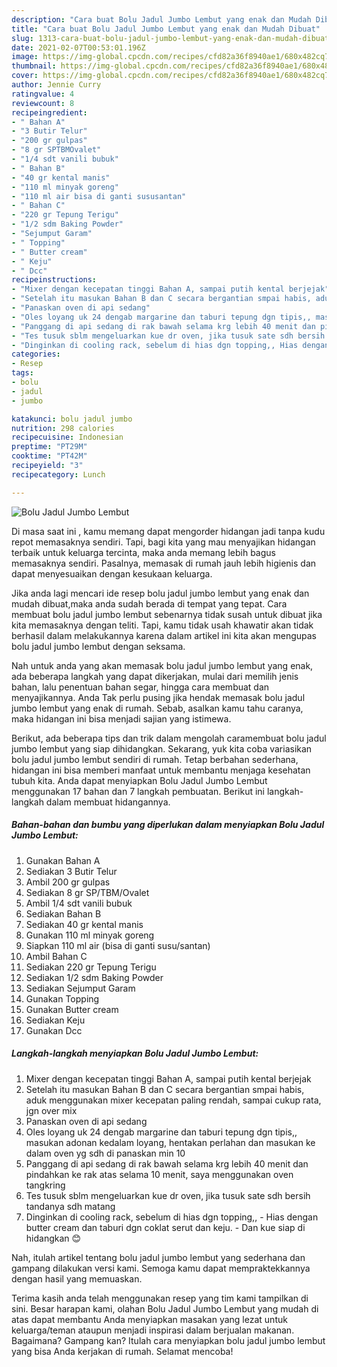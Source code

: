 ```yaml
---
description: "Cara buat Bolu Jadul Jumbo Lembut yang enak dan Mudah Dibuat"
title: "Cara buat Bolu Jadul Jumbo Lembut yang enak dan Mudah Dibuat"
slug: 1313-cara-buat-bolu-jadul-jumbo-lembut-yang-enak-dan-mudah-dibuat
date: 2021-02-07T00:53:01.196Z
image: https://img-global.cpcdn.com/recipes/cfd82a36f8940ae1/680x482cq70/bolu-jadul-jumbo-lembut-foto-resep-utama.jpg
thumbnail: https://img-global.cpcdn.com/recipes/cfd82a36f8940ae1/680x482cq70/bolu-jadul-jumbo-lembut-foto-resep-utama.jpg
cover: https://img-global.cpcdn.com/recipes/cfd82a36f8940ae1/680x482cq70/bolu-jadul-jumbo-lembut-foto-resep-utama.jpg
author: Jennie Curry
ratingvalue: 4
reviewcount: 8
recipeingredient:
- " Bahan A"
- "3 Butir Telur"
- "200 gr gulpas"
- "8 gr SPTBMOvalet"
- "1/4 sdt vanili bubuk"
- " Bahan B"
- "40 gr kental manis"
- "110 ml minyak goreng"
- "110 ml air bisa di ganti sususantan"
- " Bahan C"
- "220 gr Tepung Terigu"
- "1/2 sdm Baking Powder"
- "Sejumput Garam"
- " Topping"
- " Butter cream"
- " Keju"
- " Dcc"
recipeinstructions:
- "Mixer dengan kecepatan tinggi Bahan A, sampai putih kental berjejak"
- "Setelah itu masukan Bahan B dan C secara bergantian smpai habis, aduk menggunakan mixer kecepatan paling rendah, sampai cukup rata, jgn over mix"
- "Panaskan oven di api sedang"
- "Oles loyang uk 24 dengab margarine dan taburi tepung dgn tipis,, masukan adonan kedalam loyang, hentakan perlahan dan masukan ke dalam oven yg sdh di panaskan min 10"
- "Panggang di api sedang di rak bawah selama krg lebih 40 menit dan pindahkan ke rak atas selama 10 menit, saya menggunakan oven tangkring"
- "Tes tusuk sblm mengeluarkan kue dr oven, jika tusuk sate sdh bersih tandanya sdh matang"
- "Dinginkan di cooling rack, sebelum di hias dgn topping,, Hias dengan butter cream dan taburi dgn coklat serut dan keju. Dan kue siap di hidangkan 😊"
categories:
- Resep
tags:
- bolu
- jadul
- jumbo

katakunci: bolu jadul jumbo 
nutrition: 298 calories
recipecuisine: Indonesian
preptime: "PT29M"
cooktime: "PT42M"
recipeyield: "3"
recipecategory: Lunch

---
```



![Bolu Jadul Jumbo Lembut](https://img-global.cpcdn.com/recipes/cfd82a36f8940ae1/680x482cq70/bolu-jadul-jumbo-lembut-foto-resep-utama.jpg)

Di masa  saat ini , kamu memang dapat mengorder hidangan jadi tanpa kudu repot memasaknya sendiri. Tapi, bagi kita yang mau menyajikan hidangan terbaik untuk keluarga tercinta, maka anda memang lebih bagus memasaknya sendiri. Pasalnya, memasak di rumah jauh lebih higienis dan dapat menyesuaikan dengan kesukaan keluarga.

Jika anda lagi mencari ide resep bolu jadul jumbo lembut yang enak dan mudah dibuat,maka anda sudah berada di tempat yang tepat. Cara membuat bolu jadul jumbo lembut  sebenarnya tidak susah untuk dibuat jika kita memasaknya dengan teliti. Tapi, kamu tidak usah khawatir akan tidak berhasil dalam melakukannya 
karena dalam artikel ini kita akan mengupas bolu jadul jumbo lembut dengan seksama.  



Nah untuk anda yang akan memasak bolu jadul jumbo lembut yang enak, ada beberapa langkah yang dapat dikerjakan, mulai dari memilih jenis bahan, lalu penentuan bahan segar, hingga cara membuat dan menyajikannya. Anda Tak perlu pusing jika hendak memasak bolu jadul jumbo lembut yang enak di rumah. Sebab, asalkan kamu  tahu caranya, maka hidangan ini bisa menjadi sajian yang istimewa.

Berikut, ada beberapa tips dan trik dalam mengolah caramembuat bolu jadul jumbo lembut yang siap dihidangkan. Sekarang, yuk kita coba variasikan bolu jadul jumbo lembut sendiri di rumah. Tetap berbahan sederhana, hidangan ini bisa memberi manfaat untuk membantu menjaga kesehatan tubuh kita. Anda dapat menyiapkan Bolu Jadul Jumbo Lembut menggunakan 17 bahan dan 7 langkah pembuatan. Berikut ini langkah-langkah dalam membuat hidangannya.

<!--inarticleads1-->

##### Bahan-bahan dan bumbu yang diperlukan dalam menyiapkan Bolu Jadul Jumbo Lembut:

1. Gunakan  Bahan A
1. Sediakan 3 Butir Telur
1. Ambil 200 gr gulpas
1. Sediakan 8 gr SP/TBM/Ovalet
1. Ambil 1/4 sdt vanili bubuk
1. Sediakan  Bahan B
1. Sediakan 40 gr kental manis
1. Gunakan 110 ml minyak goreng
1. Siapkan 110 ml air (bisa di ganti susu/santan)
1. Ambil  Bahan C
1. Sediakan 220 gr Tepung Terigu
1. Sediakan 1/2 sdm Baking Powder
1. Sediakan Sejumput Garam
1. Gunakan  Topping
1. Gunakan  Butter cream
1. Sediakan  Keju
1. Gunakan  Dcc




<!--inarticleads2-->

##### Langkah-langkah menyiapkan Bolu Jadul Jumbo Lembut:

1. Mixer dengan kecepatan tinggi Bahan A, sampai putih kental berjejak
1. Setelah itu masukan Bahan B dan C secara bergantian smpai habis, aduk menggunakan mixer kecepatan paling rendah, sampai cukup rata, jgn over mix
1. Panaskan oven di api sedang
1. Oles loyang uk 24 dengab margarine dan taburi tepung dgn tipis,, masukan adonan kedalam loyang, hentakan perlahan dan masukan ke dalam oven yg sdh di panaskan min 10
1. Panggang di api sedang di rak bawah selama krg lebih 40 menit dan pindahkan ke rak atas selama 10 menit, saya menggunakan oven tangkring
1. Tes tusuk sblm mengeluarkan kue dr oven, jika tusuk sate sdh bersih tandanya sdh matang
1. Dinginkan di cooling rack, sebelum di hias dgn topping,, - Hias dengan butter cream dan taburi dgn coklat serut dan keju. - Dan kue siap di hidangkan 😊




Nah, itulah artikel tentang  bolu jadul jumbo lembut  yang sederhana dan gampang dilakukan versi kami. Semoga kamu dapat mempraktekkannya dengan hasil yang memuaskan. 

Terima kasih anda telah menggunakan resep yang tim kami tampilkan di sini. Besar harapan kami, olahan  Bolu Jadul Jumbo Lembut yang mudah di atas dapat membantu Anda menyiapkan masakan yang lezat untuk keluarga/teman ataupun menjadi inspirasi dalam berjualan makanan. Bagaimana? Gampang kan? Itulah cara menyiapkan bolu jadul jumbo lembut yang bisa Anda kerjakan di rumah. Selamat mencoba!

